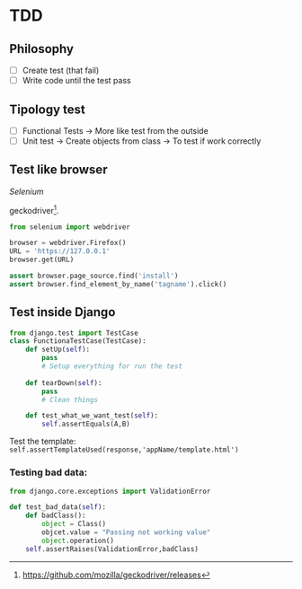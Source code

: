 # TDD

## Philosophy

- [ ] Create test (that fail)
- [ ] Write code until the test pass

## Tipology test

- [ ] Functional Tests
    -> More like test from the outside
- [ ] Unit test
    -> Create objects from class -> To test if work correctly

## Test like browser

*Selenium*

geckodriver[^1].

``` python
from selenium import webdriver

browser = webdriver.Firefox()
URL = 'https://127.0.0.1'
browser.get(URL)

assert browser.page_source.find('install')
assert browser.find_element_by_name('tagname').click()
```

## Test inside Django

``` Python
from django.test import TestCase
class FunctionaTestCase(TestCase):
    def setUp(self):
        pass
        # Setup everything for run the test
    
    def tearDown(self):
        pass
        # Clean things

    def test_what_we_want_test(self):
        self.assertEquals(A,B)
```

Test the template: `self.assertTemplateUsed(response,'appName/template.html')`

### Testing bad data:

``` Python
from django.core.exceptions import ValidationError

def test_bad_data(self):
    def badClass():
        object = Class()
        objcet.value = "Passing not working value"
        object.operation()
    self.assertRaises(ValidationError,badClass)

```

[^1]: https://github.com/mozilla/geckodriver/releases